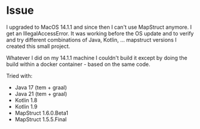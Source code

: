 # Issue

I upgraded to MacOS 14.1.1 and since then I can't use MapStruct anymore. I get an IllegalAccessError. It was working 
before the OS update and to verify and try different combinations of Java, Kotlin, ... mapstruct versions I created this
small project.

Whatever I did on my 14.1.1 machine I couldn't build it except by doing the build within a docker container - based on 
the same code.

Tried with:
 - Java 17 (tem + graal)
 - Java 21 (tem + graal)
 - Kotlin 1.8
 - Kotlin 1.9
 - MapStruct 1.6.0.Beta1
 - MapStruct 1.5.5.Final
